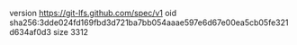 version https://git-lfs.github.com/spec/v1
oid sha256:3dde024fd169fbd3d721ba7bb054aaae597e6d67e00ea5cb05fe321d634af0d3
size 3312
